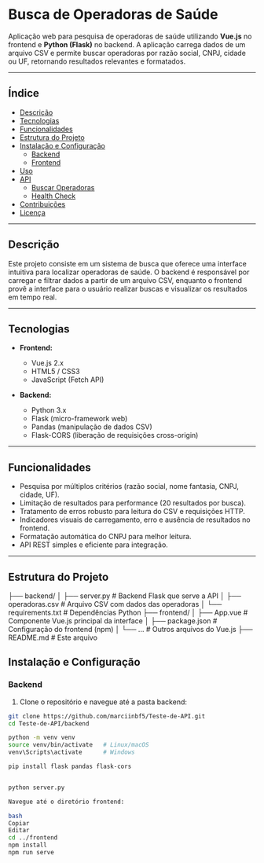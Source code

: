 # Busca de Operadoras de Saúde

Aplicação web para pesquisa de operadoras de saúde utilizando **Vue.js** no frontend e **Python (Flask)** no backend. A aplicação carrega dados de um arquivo CSV e permite buscar operadoras por razão social, CNPJ, cidade ou UF, retornando resultados relevantes e formatados.

---

## Índice

- [Descrição](#descrição)  
- [Tecnologias](#tecnologias)  
- [Funcionalidades](#funcionalidades)  
- [Estrutura do Projeto](#estrutura-do-projeto)  
- [Instalação e Configuração](#instalação-e-configuração)  
  - [Backend](#backend)  
  - [Frontend](#frontend)  
- [Uso](#uso)  
- [API](#api)  
  - [Buscar Operadoras](#buscar-operadoras)  
  - [Health Check](#health-check)  
- [Contribuições](#contribuições)  
- [Licença](#licença)  

---

## Descrição

Este projeto consiste em um sistema de busca que oferece uma interface intuitiva para localizar operadoras de saúde. O backend é responsável por carregar e filtrar dados a partir de um arquivo CSV, enquanto o frontend provê a interface para o usuário realizar buscas e visualizar os resultados em tempo real.

---

## Tecnologias

- **Frontend:**  
  - Vue.js 2.x  
  - HTML5 / CSS3  
  - JavaScript (Fetch API)  

- **Backend:**  
  - Python 3.x  
  - Flask (micro-framework web)  
  - Pandas (manipulação de dados CSV)  
  - Flask-CORS (liberação de requisições cross-origin)

---

## Funcionalidades

- Pesquisa por múltiplos critérios (razão social, nome fantasia, CNPJ, cidade, UF).  
- Limitação de resultados para performance (20 resultados por busca).  
- Tratamento de erros robusto para leitura do CSV e requisições HTTP.  
- Indicadores visuais de carregamento, erro e ausência de resultados no frontend.  
- Formatação automática do CNPJ para melhor leitura.  
- API REST simples e eficiente para integração.

---

## Estrutura do Projeto
├── backend/
│ ├── server.py # Backend Flask que serve a API
│ ├── operadoras.csv # Arquivo CSV com dados das operadoras
│ └── requirements.txt # Dependências Python
├── frontend/
│ ├── App.vue # Componente Vue.js principal da interface
│ ├── package.json # Configuração do frontend (npm)
│ └── ... # Outros arquivos do Vue.js
├── README.md # Este arquivo

## Instalação e Configuração

### Backend

1. Clone o repositório e navegue até a pasta backend:

```bash
git clone https://github.com/marciinbf5/Teste-de-API.git
cd Teste-de-API/backend

python -m venv venv
source venv/bin/activate   # Linux/macOS
venv\Scripts\activate      # Windows

pip install flask pandas flask-cors


python server.py

Navegue até o diretório frontend:

bash
Copiar
Editar
cd ../frontend
npm install
npm run serve
